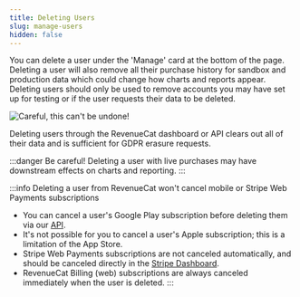 ```yaml
---
title: Deleting Users
slug: manage-users
hidden: false
---
```


You can delete a user under the 'Manage' card at the bottom of the page. Deleting a user will also remove all their purchase history for sandbox and production data which could change how charts and reports appear. Deleting users should only be used to remove accounts you may have set up for testing or if the user requests their data to be deleted.

![Careful, this can't be undone!](/images/b42278c-app.revenuecat.com_customers_aec1bada_15343510_2_9f9dfb6021b4afcf7d50c3fe40f8a0ea.png)

Deleting users through the RevenueCat dashboard or API clears out all of their data and is sufficient for GDPR erasure requests.

:::danger Be careful!
Deleting a user with live purchases may have downstream effects on charts and reporting.
:::

:::info Deleting a user from RevenueCat won't cancel mobile or Stripe Web Payments subscriptions
- You can cancel a user's Google Play subscription before deleting them via our [API](https://docs.revenuecat.com/reference#revoke-a-google-subscription).
- It's not possible for you to cancel a user's Apple subscription; this is a limitation of the App Store.
- Stripe Web Payments subscriptions are not canceled automatically, and should be canceled directly in the [Stripe Dashboard](https://support.stripe.com/questions/how-to-pause-payment-collection-or-cancel-subscriptions).
- RevenueCat Billing (web) subscriptions are always canceled immediately when the user is deleted.
:::
